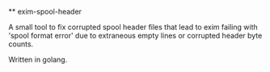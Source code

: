 ** exim-spool-header

A small tool to fix corrupted spool header files that lead to exim failing with 'spool format error' due to extraneous empty lines or corrupted header byte counts.

Written in golang.
